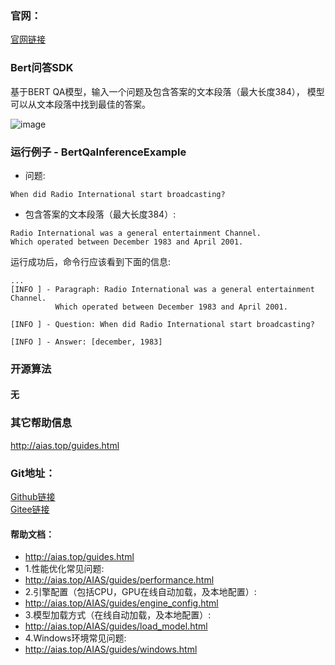 ### 官网：
[官网链接](http://www.aias.top/)


### Bert问答SDK
基于BERT QA模型，输入一个问题及包含答案的文本段落（最大长度384），
模型可以从文本段落中找到最佳的答案。

![image](https://aias-home.oss-cn-beijing.aliyuncs.com/AIAS/nlp_sdks/bertQA.png)

### 运行例子 - BertQaInferenceExample
- 问题: 
```text
When did Radio International start broadcasting?
```

- 包含答案的文本段落（最大长度384）:
```text
Radio International was a general entertainment Channel.
Which operated between December 1983 and April 2001.
```

运行成功后，命令行应该看到下面的信息:
```text
...
[INFO ] - Paragraph: Radio International was a general entertainment Channel.
          Which operated between December 1983 and April 2001.
          
[INFO ] - Question: When did Radio International start broadcasting?

[INFO ] - Answer: [december, 1983]

```

### 开源算法
#### 无

### 其它帮助信息
http://aias.top/guides.html

### Git地址：   
[Github链接](https://github.com/mymagicpower/AIAS)    
[Gitee链接](https://gitee.com/mymagicpower/AIAS)   


#### 帮助文档：
- http://aias.top/guides.html
- 1.性能优化常见问题:
- http://aias.top/AIAS/guides/performance.html
- 2.引擎配置（包括CPU，GPU在线自动加载，及本地配置）:
- http://aias.top/AIAS/guides/engine_config.html
- 3.模型加载方式（在线自动加载，及本地配置）:
- http://aias.top/AIAS/guides/load_model.html
- 4.Windows环境常见问题:
- http://aias.top/AIAS/guides/windows.html